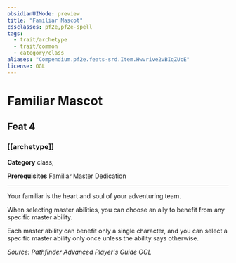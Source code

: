 ```yaml
---
obsidianUIMode: preview
title: "Familiar Mascot"
cssclasses: pf2e,pf2e-spell
tags:
  - trait/archetype
  - trait/common
  - category/class
aliases: "Compendium.pf2e.feats-srd.Item.Hwvrive2vBIqZUcE"
license: OGL
---
```

# Familiar Mascot
## Feat 4
### [[archetype]]

**Category** class; 



**Prerequisites** Familiar Master Dedication
* * *
Your familiar is the heart and soul of your adventuring team.

When selecting master abilities, you can choose an ally to benefit from any specific master ability.

Each master ability can benefit only a single character, and you can select a specific master ability only once unless the ability says otherwise.

*Source: Pathfinder Advanced Player's Guide*
*OGL*